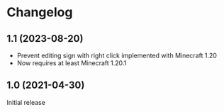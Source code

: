 # Changelog

## 1.1 (2023-08-20)

* Prevent editing sign with right click implemented with Minecraft 1.20
* Now requires at least Minecraft 1.20.1

## 1.0 (2021-04-30)

Initial release